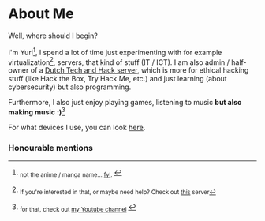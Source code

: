 <!-- THIS SITE IS LICENSED UNDER THE CIR-LICENSE. FOR MORE INFO VISIT https://github.com/Yuri010/CIR-License/
ORIGINAL CAN BE FOUND AT https://github.com/Yuri010/CIR-License/blob/main/License.md -->

# About Me
Well, where should I begin?

I'm Yuri[^1], I spend a lot of time just experimenting with for example virtualization[^2], servers, that kind of stuff (IT / ICT).
I am also admin / half-owner of a [Dutch Tech and Hack server](https://disboard.org/server/723180597341847602), which is more for ethical hacking stuff (like Hack the Box, Try Hack Me, etc.) and just learning (about cybersecurity) but also programming.

Furthermore, I also just enjoy playing games, listening to music **but also making music :)**[^3]

For what devices I use, you can look [here](https://yuri010.github.com/devices).

### Honourable mentions
[^1]: <sub> not the anime / manga name... [fyi](https://en.wikipedia.org/wiki/Yury). </sub>
[^2]: <sub> If you're interested in that, or maybe need help? Check out [this](https://disboard.org/server/770265840834314283) server
[^3]: <sub> for that, check out [my Youtube channel](https://www.youtube.com/channel/UCYETj63f-z9qQv_zS2hB5cw) </sub>
